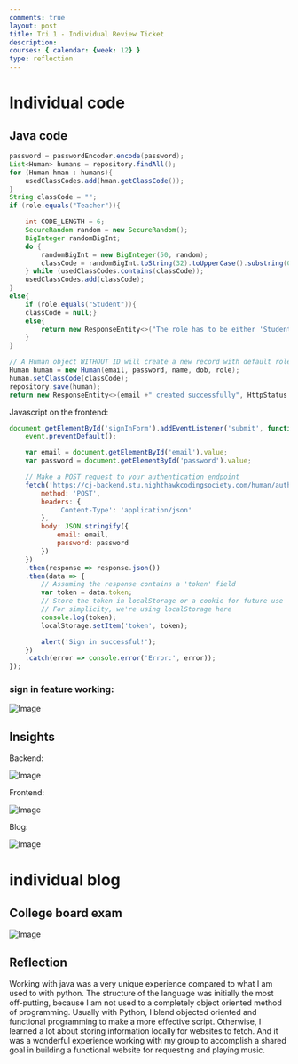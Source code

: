 ```yaml
---
comments: true
layout: post
title: Tri 1 - Individual Review Ticket
description: 
courses: { calendar: {week: 12} }
type: reflection
---
```


# Individual code
## Java code

```java
password = passwordEncoder.encode(password);
List<Human> humans = repository.findAll();
for (Human hman : humans){
    usedClassCodes.add(hman.getClassCode());
}
String classCode = "";  
if (role.equals("Teacher")){

    int CODE_LENGTH = 6; 
    SecureRandom random = new SecureRandom();
    BigInteger randomBigInt;
    do {
        randomBigInt = new BigInteger(50, random);
        classCode = randomBigInt.toString(32).toUpperCase().substring(0, CODE_LENGTH);
    } while (usedClassCodes.contains(classCode));
    usedClassCodes.add(classCode);
}
else{
    if (role.equals("Student")){
    classCode = null;}
    else{
        return new ResponseEntity<>("The role has to be either 'Student' or 'Teacher'", HttpStatus.BAD_REQUEST);
    }
}

// A Human object WITHOUT ID will create a new record with default roles as student
Human human = new Human(email, password, name, dob, role);
human.setClassCode(classCode);
repository.save(human);
return new ResponseEntity<>(email +" created successfully", HttpStatus.CREATED);
```

Javascript on the frontend:
```javascript
document.getElementById('signInForm').addEventListener('submit', function(event) {
    event.preventDefault();

    var email = document.getElementById('email').value;
    var password = document.getElementById('password').value;

    // Make a POST request to your authentication endpoint
    fetch('https://cj-backend.stu.nighthawkcodingsociety.com/human/authenticate', {
        method: 'POST',
        headers: {
            'Content-Type': 'application/json'
        },
        body: JSON.stringify({
            email: email,
            password: password
        })
    })
    .then(response => response.json())
    .then(data => {
        // Assuming the response contains a 'token' field
        var token = data.token;
        // Store the token in localStorage or a cookie for future use
        // For simplicity, we're using localStorage here
        console.log(token);
        localStorage.setItem('token', token);

        alert('Sign in successful!');
    })
    .catch(error => console.error('Error:', error));
});
```

### sign in feature working:

![Image](https://github.com/aidenhuynh/cj_frontend/assets/20897400/bccc1afe-b06b-46d1-853f-767b5ae3580b)

## Insights

Backend:

![Image]({{site.baseurl}}/images/CJ-backend-insights.png)

Frontend:

![Image]({{site.baseurl}}/images/Cj-frontend-insights.png)

Blog:

![Image]({{site.baseurl}}/images/CSA-insights.png)

# individual blog

## College board exam

![Image]({{site.baseurl}}/images/Tri-1-CSA-MC.png)

## Reflection

Working with java was a very unique experience compared to what I am used to with python. The structure of the language was initially the most off-putting, because I am not used to a completely object oriented method of programming. Usually with Python, I blend objected oriented and functional programming to make a more effective script. Otherwise, I learned a lot about storing information locally for websites to fetch. And it was a wonderful experience working with my group to accomplish a shared goal in building a functional website for requesting and playing music.